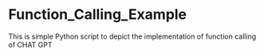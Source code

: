 # Function_Calling_Example
This is simple Python script to depict the implementation of function calling of CHAT GPT
